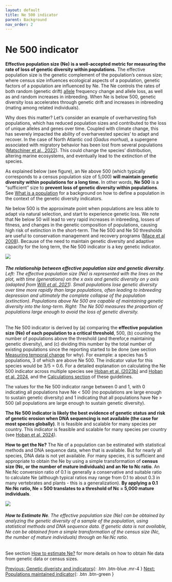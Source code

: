 ```yaml
---
layout: default
title: Ne 500 indicator
parent: Background
nav_order: 2
---
```


# Ne 500 indicator

**Effective population size (Ne) is a well-accepted metric for measuring the rate of loss of genetic diversity within populations.** The effective population size is the genetic complement of the population’s census size; where census size influences ecological aspects of a population, genetic factors of a population are influenced by Ne. The Ne controls the rates of both random (genetic drift)  [allele](https://ccgenetics.github.io/guidelines-genetic-diversity-indicators/docs/7_Glossary/Glossary.html#allele) frequency change and allele loss, as well as and random increases in inbreeding. When Ne is below 500, genetic diversity loss accelerates through genetic drift and increases in inbreeding (mating among related individuals).

Why does this matter? Let’s consider an example of overharvesting fish populations, which has reduced population sizes and contributed to the loss of unique alleles and genes over time. Coupled with climate change, this has severely impacted the ability of overharvested species’ to adapt and recover. In the case of North Atlantic cod (*Gadus morhua*), a supergene associated with migratory behavior has been lost from several populations ([Matschiner et al., 2022](https://doi.org/10.1038/s41559-022-01661-x)). This could change the species’ distribution, altering marine ecosystems, and eventually lead to the extinction of the species. 

As explained below (see figure), an Ne above 500 (which typically corresponds to a census population size of 5,000) **will maintain genetic diversity within populations for a long time.** In other words, **Ne 500** is a “sufficient” size to **prevent loss of genetic diversity within populations**. See [What is a population](https://ccgenetics.github.io/guidelines-genetic-diversity-indicators/docs/2_Theoretical_background/What-is-a-population.html#what-is-a-population) for a background on how to define a population in the context of the genetic diversity indicators. 

Ne below 500 is the approximate point when populations are less able to adapt via natural selection, and start to experience genetic loss. We note that Ne below 50 will lead to very rapid increases in inbreeding, losses of fitness, and changes in the genetic composition of populations, causing high risk of extinction in the short-term. The Ne 500 and Ne 50 thresholds are useful to conservation management and recovery programs ([Mace et al 2008](https://doi.org/10.1111/j.1523-1739.2008.01044.x)). Because of the need to maintain genetic diversity and adaptive capacity for the long term, the Ne 500 indicator is a key genetic indicator.

![](Ne500_Fig1.png)
###### **The relationship between effective population size and genetic diversity**. Left: The effective population size (Ne) is represented with the lines on the plot, with time (generations) on the x axis and genetic diversity on y axis (adapted from [Willi et al. 2021](https://doi.org/10.1073/pnas.2105076119)). Small populations lose genetic diversity over time more rapidly than large populations, often leading to inbreeding depression and ultimately the complete collapse of the population (extinction). Populations above Ne 500 are capable of maintaining genetic diversity into the long-term. Right: The Ne 500 measures the proportion of populations large enough to avoid the loss of genetic diversity.

The Ne 500 indicator is derived by (a) comparing the **effective population size (Ne) of each population to a critical threshold**, 500, (b) counting the number of populations above the threshold (and therefor,e maintaining genetic diversity), and (c) dividing this number by the total number of existing populations since the reporting started to be done (see section [Measuring temporal change](8https://ccgenetics.github.io/guidelines-genetic-diversity-indicators/docs/6_Calculations_and_reporting/Temporal_change.html#measuring-temporal-change) for why). For example: a species has 5 populations, 3 of which are above Ne 500. The indicator value for this species would be 3/5 = 0.6. For a detailed explanation on calculating the Ne 500 indicator across multiple species see [Hoban et al. (2023b)](https://doi.org/10.1111/conl.12953) and [Hoban et al. 2024](https://academic.oup.com/bioscience/advance-article/doi/10.1093/biosci/biae006/7625302?login=false), and the [Calculations section](https://ccgenetics.github.io/guidelines-genetic-diversity-indicators/docs/6_Calculations_and_reporting/Calculations_and_reporting.html#calculations-and-reporting) of these guidelines.

The values for the Ne 500 indicator range between 0 and 1, with 0 indicating all populations have Ne < 500 (no populations are large enough to sustain genetic diversity) and 1 indicating that all populations have Ne > 500 (all populations are large enough to sustain genetic diversity).

**The Ne 500 indicator is likely the best evidence of genetic status and risk of genetic erosion when DNA sequencing is not available (the case for most species globally)**. It is feasible and scalable for many species per country. This indicator is feasible and scalable for many species per country (see [Hoban et al. 2024](https://academic.oup.com/bioscience/advance-article/doi/10.1093/biosci/biae006/7625302?login=false)). 

**How to get the Ne?** The Ne of a population can be estimated with statistical methods and DNA sequence data, when that is available. But for nearly all species, DNA data is not yet available. For many species, it is sufficient and appropriate to obtain the Ne by using a simple transformation of **census size (Nc, or the number of mature individuals) and an Ne to Nc ratio**. An Ne:Nc conversion ratio of 0.1 is generally a conservative and suitable ratio to calculate Ne (although typical ratios may range from 0.1 to about 0.3 in many vertebrates and plants - this is a generalization). **By applying a 0.1 Ne:Nc ratio, Ne = 500 translates to a threshold of Nc = 5,000 mature individuals**. 

![](Ne500_Fig2.png)
###### **How to Estimate Ne**. The effective population size (Ne) can be obtained by analyzing the genetic diversity of a sample of the population, using statistical methods and DNA sequence data. If genetic data is not available, Ne can be obtained from a simple transformation of the census size (Nc, the number of mature individuals) through an Ne:Nc ratio.

See section [How to estimate Ne?](https://ccgenetics.github.io/guidelines-genetic-diversity-indicators/docs/3_Howto_guides_examples/Populations_sizes.html#how-to-estimate-population-sizes) for more details on how to obtain Ne data from genetic data or census sizes.

[Previous: Genetic diveristy and indicators](https://ccgenetics.github.io/guidelines-genetic-diversity-indicators/docs/2_Theoretical_background/Genetic_div_indicators.html#genetic-diversity-and-indicators){: .btn .btn-blue .mr-4 }
[Next: Populations maintained indicator](https://ccgenetics.github.io/guidelines-genetic-diversity-indicators/docs/2_Theoretical_background/PM-indicator.html#populations-maintained-indicator){: .btn .btn-green }
